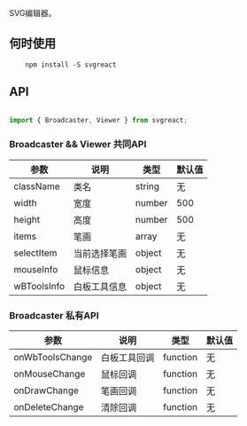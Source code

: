 SVG编辑器。

## 何时使用
```
    npm install -S svgreact 
```
## API
```jsx

import { Broadcaster, Viewer } from svgreact;

```

### Broadcaster && Viewer 共同API

| 参数       | 说明           | 类型             | 默认值       |
|------------|----------------|------------------|--------------|
| className    | 类名 | string          | 无           |
| width    | 宽度 | number          | 500           |
| height    | 高度 | number          | 500           |
| items    | 笔画 | array          | 无           |
| selectItem    | 当前选择笔画 | object          | 无           |
| mouseInfo    | 鼠标信息 | object          | 无           |
| wBToolsInfo    | 白板工具信息 | object          | 无           |

### Broadcaster 私有API
| 参数       | 说明           | 类型             | 默认值       |
|------------|----------------|------------------|--------------|
| onWbToolsChange    | 白板工具回调 | function          | 无           |
| onMouseChange    | 鼠标回调 | function          | 无           |
| onDrawChange    | 笔画回调 | function          | 无           |
| onDeleteChange    | 清除回调 | function          | 无           |


